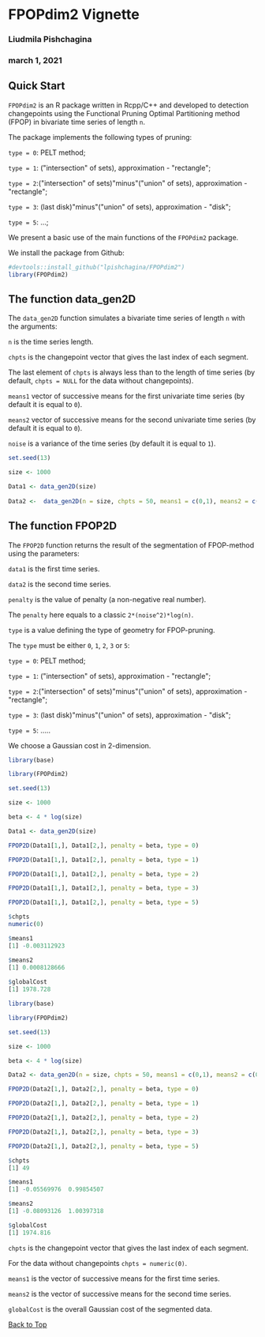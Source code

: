 <a id="top"></a>
#  FPOPdim2 Vignette
### Liudmila Pishchagina
### march 1, 2021

## Quick Start

`FPOPdim2` is an R package written in Rcpp/C++ and developed to detection changepoints using the Functional Pruning Optimal Partitioning method (FPOP) in bivariate time series of length `n`. 

The package implements the following types of pruning: 

`type = 0`: PELT method; 

`type = 1`: ("intersection" of sets), approximation - "rectangle"; 

`type = 2`:("intersection" of sets)"minus"("union" of sets), approximation - "rectangle";

`type = 3`: (last disk)"minus"("union" of sets), approximation - "disk";

`type = 5`: ...;



We present a basic use of the main functions of the `FPOPdim2` package. 

We install the package from Github:

```r
#devtools::install_github("lpishchagina/FPOPdim2")
library(FPOPdim2)
```

## The function data_gen2D

The `data_gen2D` function simulates a bivariate time series of length `n` with the arguments:

`n`  is the time series length.

`chpts` is the changepoint vector that gives the last index of each segment.

The last element of `chpts` is always less than to the length of time series (by default, `chpts = NULL`  for the data without changepoints). 

`means1` vector of successive means for the first univariate time series (by default it is equal to `0`).

`means2` vector of successive means for the second univariate time series (by default it is equal to `0`).

`noise` is a variance of the time series (by default it is equal to `1`).


```r
set.seed(13)

size <- 1000

Data1 <- data_gen2D(size) 
 
Data2 <-  data_gen2D(n = size, chpts = 50, means1 = c(0,1), means2 = c(0,1))
```
## The function FPOP2D

The `FPOP2D` function returns the result of the segmentation of FPOP-method using the parameters:

`data1` is the first time series.

`data2` is the second time series.

`penalty` is the value of penalty (a non-negative real number).

The `penalty` here equals to a classic `2*(noise^2)*log(n)`. 

`type` is a value defining the  type of geometry for FPOP-pruning.

The `type` must be either `0`, `1`, `2`, `3` or `5`:

`type = 0`: PELT method; 

`type = 1`: ("intersection" of sets), approximation - "rectangle"; 

`type = 2`:("intersection" of sets)"minus"("union" of sets), approximation - "rectangle";

`type = 3`: (last disk)"minus"("union" of sets), approximation - "disk";

`type = 5`: ..... 

We choose a Gaussian cost in 2-dimension.

```r
library(base)

library(FPOPdim2)

set.seed(13)

size <- 1000

beta <- 4 * log(size)

Data1 <- data_gen2D(size) 

FPOP2D(Data1[1,], Data1[2,], penalty = beta, type = 0)

FPOP2D(Data1[1,], Data1[2,], penalty = beta, type = 1)

FPOP2D(Data1[1,], Data1[2,], penalty = beta, type = 2)

FPOP2D(Data1[1,], Data1[2,], penalty = beta, type = 3)

FPOP2D(Data1[1,], Data1[2,], penalty = beta, type = 5)

```

```r
$chpts
numeric(0)

$means1
[1] -0.003112923

$means2
[1] 0.0008128666
 
$globalCost
[1] 1978.728

```

```r
library(base)

library(FPOPdim2)

set.seed(13)

size <- 1000

beta <- 4 * log(size)

Data2 <- data_gen2D(n = size, chpts = 50, means1 = c(0,1), means2 = c(0,1))

FPOP2D(Data2[1,], Data2[2,], penalty = beta, type = 0)

FPOP2D(Data2[1,], Data2[2,], penalty = beta, type = 1)

FPOP2D(Data2[1,], Data2[2,], penalty = beta, type = 2)

FPOP2D(Data2[1,], Data2[2,], penalty = beta, type = 3)

FPOP2D(Data2[1,], Data2[2,], penalty = beta, type = 5)

```

```r
$chpts
[1] 49

$means1
[1] -0.05569976  0.99854507

$means2
[1] -0.08093126  1.00397318

$globalCost
[1] 1974.816

```

`chpts` is the changepoint vector that gives the last index of each segment.

For the data without changepoints `chpts = numeric(0)`.

`means1` is the vector of successive means for the first time series.

`means2` is the vector of successive means for the second time series.

`globalCost` is the overall Gaussian cost of the segmented data. 

[Back to Top](#top)